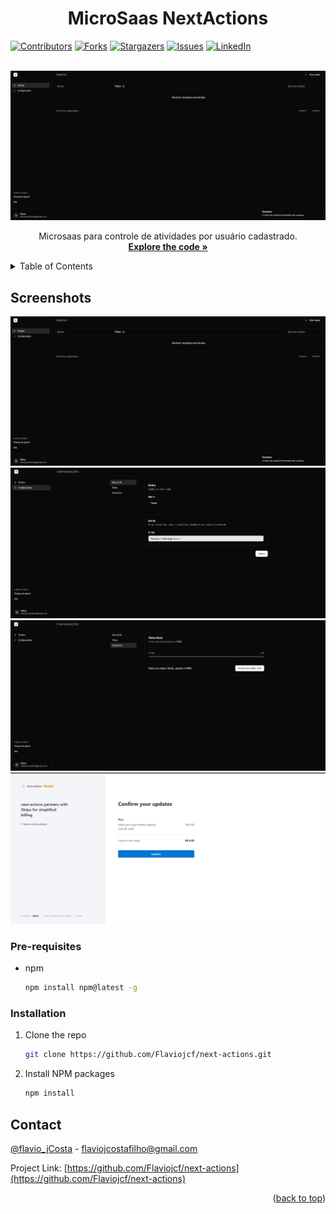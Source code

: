 <a name="readme-top"></a>
<h1 align="center">MicroSaas NextActions</h1>

[![Contributors][contributors-shield]][contributors-url]
[![Forks][forks-shield]][forks-url]
[![Stargazers][stars-shield]][stars-url]
[![Issues][issues-shield]][issues-url]
[![LinkedIn][linkedin-shield]][linkedin-url]

<br />
<div align="center">
  <a href="https://github.com/Flaviojcf/next-actions">
    <img src="/micro-saas1.png" alt="Logo">
  </a>


  <p align="center">
    Microsaas para controle de atividades por usuário cadastrado.
    <br />
    <a href="https://github.com/flaviojcf/audiophile-e-commerce"><strong>Explore the code »</strong></a>
    <br />
  </p>
</div>

<details>
  <summary>Table of Contents</summary>
  <ol>
    <li>
      <a href="#about-the-project">About The Project</a>
      <ul>
        <li><a href="#built-with">Built With</a></li>
      </ul>
    </li>
    <li>
      <ul>
        <li><a href="#prerequisites">Pre-requisites</a></li>
        <li><a href="#installation">Installation</a></li>
      </ul>
    </li>
    <li><a href="#contact">Contact</a></li>
  </ol>
</details>

## Screenshots

<div align="center">
    <img src="/micro-saas1.png"  >
    <img src="/micro-saas2.png"  >
    <img src="/micro-saas3.png"  >
    <img src="/micro-saas4.png"  >
</div>



### Pre-requisites


- npm
  ```sh
  npm install npm@latest -g
  ```

### Installation

1. Clone the repo
   ```sh
   git clone https://github.com/Flaviojcf/next-actions.git
   ```
2. Install NPM packages
   ```sh
   npm install
   ```





## Contact

[@flavio_jCosta](mailto:flaviojcostafilho@gmail.com) - flaviojcostafilho@gmail.com

Project Link: [https://github.com/Flaviojcf/next-actions](https://github.com/Flaviojcf/next-actions)

<p align="right">(<a href="#readme-top">back to top</a>)</p>




[contributors-shield]: https://img.shields.io/github/contributors/flaviojcf/next-actions.svg?style=for-the-badge
[contributors-url]: https://github.com/flaviojcf/next-actions/graphs/contributors
[forks-shield]: https://img.shields.io/github/forks/flaviojcf/audiophile-e-commerce.svg?style=for-the-badge
[forks-url]: https://github.com/flaviojcf/next-actions/network/members
[stars-shield]: https://img.shields.io/github/stars/flaviojcf/next-actions.svg?style=for-the-badge
[stars-url]: https://github.com/flaviojcf/next-actions/stargazers
[issues-shield]: https://img.shields.io/github/issues/flaviojcf/next-actions.svg?style=for-the-badge
[issues-url]: https://github.com/flaviojcf/next-actions/issues
[linkedin-shield]: https://img.shields.io/badge/-LinkedIn-black.svg?style=for-the-badge&logo=linkedin&colorB=555
[linkedin-url]: https://www.linkedin.com/in/flávio-jcosta
[react.js]: https://img.shields.io/badge/React-20232A?style=for-the-badge&logo=react&logoColor=61DAFB
[react-url]: https://reactjs.org/
[radix.react]: https://img.shields.io/badge/radix-ui20232A?style=for-the-badge&logo=radix-ui&logoColor=61DAFB
[radix-url]: https://www.radix-ui.com/
[reactRouter.react]:https://img.shields.io/badge/React-Router-Dom20232A?style=for-the-badge&logo=react-router-dom&logoColor=61DAFB
[reactRouter-url]: https://reactrouter.com/en/main
[TailwindCss.react]:https://img.shields.io/badge/Tailwind-css20232A?style=for-the-badge&logo=TailwindCss&logoColor=61DAFB
[TailwindCss-url]: https://tailwindcss.com/
[Phosphor.react]:https://img.shields.io/badge/Phosphor-react20232A?style=for-the-badge&logo=phosphor-react&logoColor=61DAFB
[Phosphor-url]: https://phosphoricons.com/
[Typescript.react]:https://img.shields.io/badge/types-Typescript-brightgreen
[Typescript-url]: https://phosphoricons.com/

